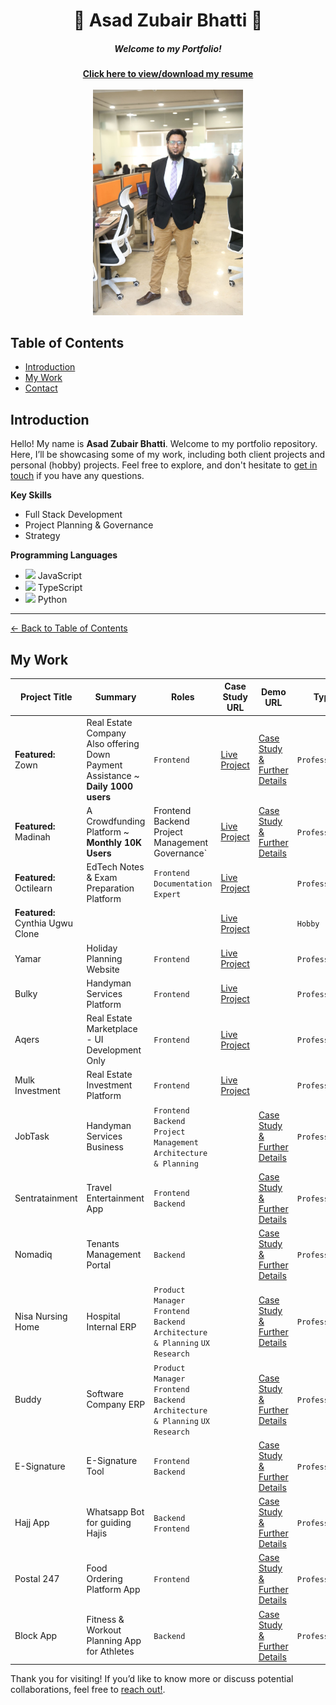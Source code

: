 <!-- 
  Replace `./asad.jpg` with the path or URL to your actual image. 
  If your image is in the root of the repository, you can use `./asad.jpg`.
  If it's hosted elsewhere, use the full URL (e.g., `https://example.com/asad.jpg`).
-->

<h1 align="center">🌟 Asad Zubair Bhatti 🌟</h1>
<h5 align="center">Welcome to my Portfolio!</h5>
<div align="center"><a href="https://drive.google.com/file/d/1tkGrEbgiNbKdo_wv-I5hKbRnn-kpO7HE/view?usp=sharing"><strong>Click here to view/download my resume</strong></a></div><br>
<div align="center">
  <img src="me-with-office-bg.jpeg" alt="Asad Zubair Bhatti" width="240">
</div>

## Table of Contents
- [Introduction](#introduction)
- [My Work](#my-work)
- [Contact](#contact)

## Introduction

Hello! My name is **Asad Zubair Bhatti**. Welcome to my portfolio repository. Here, I’ll be showcasing some of my work, including both client projects and personal (hobby) projects. Feel free to explore, and don't hesitate to [get in touch](mailto:bhatti.asad99@gmail.com) if you have any questions.

**Key Skills**
- Full Stack Development
- Project Planning & Governance
- Strategy

**Programming Languages**
- <img src="https://encrypted-tbn0.gstatic.com/images?q=tbn:ANd9GcQxiL5_UGi2Ft1lCBH-dklG_TIe5kjwRHPEmQ&s" width="20px"> JavaScript
- <img src="https://upload.wikimedia.org/wikipedia/commons/thumb/4/4c/Typescript_logo_2020.svg/1200px-Typescript_logo_2020.svg.png" width="20px"> TypeScript
- <img src="https://encrypted-tbn0.gstatic.com/images?q=tbn:ANd9GcQAojdfiU-YTTglyAywGexed1DmziFkV5v1Yg&s" width="20px"> Python

---

[← Back to Table of Contents](#table-of-contents)
## My Work
| Project Title | Summary | Roles | Case Study URL | Demo URL | Type |
|---------------|-------------|--------|----------------|------------|------|
| **Featured:** Zown | Real Estate Company Also offering Down Payment Assistance ~ **Daily 1000 users** | `Frontend` | [Live Project](https://zown.ca/) | [Case Study & Further Details](docs/zown.md) | `Professional` |
| **Featured:** Madinah | A Crowdfunding Platform ~ **Monthly 10K Users** | Frontend` `Backend` `Project Management` `Governance` | [Live Project](https://madinah.com/) | [Case Study & Further Details](docs/madinah.md) | `Professional` |
| **Featured:** Octilearn | EdTech Notes & Exam Preparation Platform | `Frontend` `Documentation Expert` | [Live Project](https://octilearn.com/) |  | `Professional` |
| **Featured:** Cynthia Ugwu Clone | | | [Live Project](https://cynthiagwu-clone-2.vercel.app/) |  | `Hobby` |
| Yamar | Holiday Planning Website | `Frontend` | [Live Project](https://yamar.vercel.app/)  |  | `Professional` |
| Bulky | Handyman Services Platform | `Frontend` | [Live Project](https://bulky-peach.vercel.app/) |  | `Professional` |
| Aqers | Real Estate Marketplace - UI Development Only | `Frontend` | [Live Project](https://aqers.vercel.app/) |  | `Professional` |
| Mulk Investment | Real Estate Investment Platform | `Frontend` | [Live Project](https://mulk-investment.vercel.app/) |  | `Professional` |
| JobTask | Handyman Services Business | `Frontend` `Backend` `Project Management` `Architecture & Planning` |   | [Case Study & Further Details](docs/jobtask.md) | `Professional` |
| Sentratainment | Travel Entertainment App | `Frontend` `Backend` |   | [Case Study & Further Details](docs/sentratainment.md) | `Professional` |
| Nomadiq | Tenants Management Portal | `Backend` |  |  [Case Study & Further Details](docs/nomadiq.md) | `Professional` |
| Nisa Nursing Home | Hospital Internal ERP | `Product Manager` `Frontend` `Backend` `Architecture & Planning` `UX Research` |   | [Case Study & Further Details](docs/nisa-erp.md) | `Professional` |
| Buddy | Software Company ERP |  `Product Manager` `Frontend` `Backend` `Architecture & Planning` `UX Research` |   | [Case Study & Further Details](docs/buddy.md) | `Professional` |
| E-Signature | E-Signature Tool | `Frontend` `Backend` |   | [Case Study & Further Details](docs/esig.md) | `Professional` |
| Hajj App | Whatsapp Bot for guiding Hajis | `Backend` `Frontend` |  | [Case Study & Further Details](docs/hajj.md) | `Professional` |
| Postal 247 | Food Ordering Platform App | `Frontend` |  | [Case Study & Further Details](docs/postal-247.md) | `Professional` |
| Block App | Fitness & Workout Planning App for Athletes | `Backend` |  |  [Case Study & Further Details](docs/block.md)  | `Professional` |

Thank you for visiting! 
If you’d like to know more or discuss potential collaborations, feel free to [reach out!](mailto:bhatti.asad99@gmail.com).
